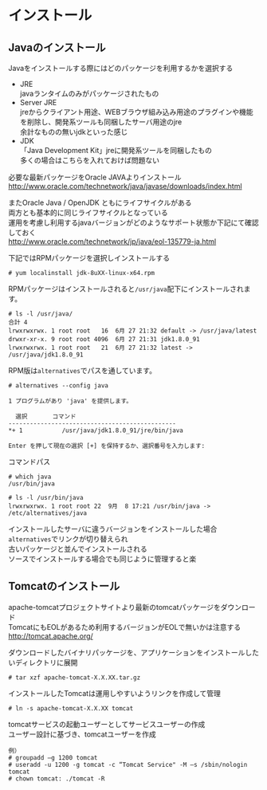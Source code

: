 # インストール

## Javaのインストール
Javaをインストールする際にはどのパッケージを利用するかを選択する  

* JRE  
  javaランタイムのみがパッケージされたもの  
* Server JRE  
  jreからクライアント用途、WEBブラウザ組み込み用途のプラグインや機能を削除し、開発系ツールも同梱したサーバ用途のjre  
  余計なものの無いjdkといった感じ  
* JDK  
  「Java Development Kit」jreに開発系ツールを同梱したもの  
  多くの場合はこちらを入れておけば問題ない  

必要な最新パッケージをOracle JAVAよりインストール  
http://www.oracle.com/technetwork/java/javase/downloads/index.html  

またOracle Java / OpenJDK ともにライフサイクルがある  
両方とも基本的に同じライフサイクルとなっている  
運用を考慮し利用するjavaバージョンがどのようなサポート状態か下記にて確認しておく  
http://www.oracle.com/technetwork/jp/java/eol-135779-ja.html  

下記ではRPMパッケージを選択しインストールする  

```
# yum localinstall jdk-8uXX-linux-x64.rpm
```

RPMパッケージはインストールされると`/usr/java`配下にインストールされます。  

```
# ls -l /usr/java/
合計 4
lrwxrwxrwx. 1 root root   16  6月 27 21:32 default -> /usr/java/latest
drwxr-xr-x. 9 root root 4096  6月 27 21:31 jdk1.8.0_91
lrwxrwxrwx. 1 root root   21  6月 27 21:32 latest -> /usr/java/jdk1.8.0_91
```

RPM版は`alternatives`でパスを通しています。  

```
# alternatives --config java

1 プログラムがあり 'java' を提供します。

  選択       コマンド
-----------------------------------------------
*+ 1           /usr/java/jdk1.8.0_91/jre/bin/java

Enter を押して現在の選択 [+] を保持するか、選択番号を入力します:
```

コマンドパス  

```
# which java
/usr/bin/java

# ls -l /usr/bin/java
lrwxrwxrwx. 1 root root 22  9月  8 17:21 /usr/bin/java -> /etc/alternatives/java
```

インストールしたサーバに違うバージョンをインストールした場合`alternatives`でリンクが切り替えられ  
古いパッケージと並んでインストールされる  
ソースでインストールする場合でも同じように管理すると楽  

## Tomcatのインストール
apache-tomcatプロジェクトサイトより最新のtomcatパッケージをダウンロード  
TomcatにもEOLがあるため利用するバージョンがEOLで無いかは注意する  
http://tomcat.apache.org/  

ダウンロードしたバイナリパッケージを、アプリケーションをインストールしたいディレクトリに展開  

```
# tar xzf apache-tomcat-X.X.XX.tar.gz
```

インストールしたTomcatは運用しやすいようリンクを作成して管理  

```
# ln -s apache-tomcat-X.X.XX tomcat
```

tomcatサービスの起動ユーザーとしてサービスユーザーの作成  
ユーザー設計に基づき、tomcatユーザーを作成 　

```
例）
# groupadd –g 1200 tomcat
# useradd -u 1200 -g tomcat -c “Tomcat Service" -M –s /sbin/nologin tomcat
# chown tomcat: ./tomcat -R
```
